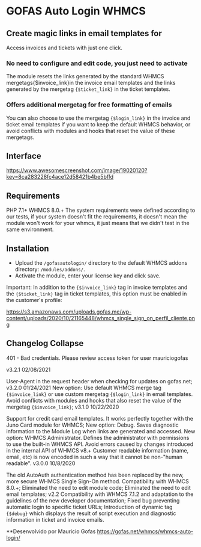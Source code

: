 # GOFAS Auto Login WHMCS


## Create magic links in email templates for
Access invoices and tickets with just one click.

### No need to configure and edit code, you just need to activate
The module resets the links generated by the standard WHMCS mergetags{$invoice_link}in the invoice email templates and the links generated by the mergetag `{$ticket_link}` in the ticket templates.


### Offers additional mergetag for free formatting of emails
You can also choose to use the mergetag `{$login_link}` in the invoice and ticket email templates if you want to keep the default WHMCS behavior, or avoid conflicts with modules and hooks that reset the value of these mergetags.

## Interface	

https://www.awesomescreenshot.com/image/19020120?key=8ca283228fc4ace12d58421b4be5bffd

## Requirements
PHP 7.1+
WHMCS 8.0.+
The system requirements were defined according to our tests, if your system doesn't fit the requirements, it doesn't mean the module won't work for your whmcs, it just means that we didn't test in the same environment.

## Installation
- Upload the `/gofasautologin/` directory to the default WHMCS addons directory: `/modules/addons/`.
- Activate the module, enter your license key and click save.

Important: In addition to the `{$invoice_link}` tag in invoice templates and the `{$ticket_link}` tag in ticket templates, this option must be enabled in the customer's profile:

https://s3.amazonaws.com/uploads.gofas.me/wp-content/uploads/2020/10/21165448/whmcs_single_sign_on_perfil_cliente.png

## Changelog Collapse

401 - Bad credentials.
Please review access token for user mauriciogofas

v3.2.1
02/08/2021

User-Agent in the request header when checking for updates on gofas.net;
v3.2.0
01/24/2021
New option: Use default WHMCS merge tag `{$invoice_link}` or use custom mergetag `{$login_link}` in email templates. Avoid conflicts with modules and hooks that also reset the value of the mergetag `{$invoice_link}`;
v3.1.0
10/22/2020

Support for credit card email templates. It works perfectly together with the Juno Card module for WHMCS;
New option: Debug. Saves diagnostic information to the Module Log when links are generated and accessed.
New option: WHMCS Administrator. Defines the administrator with permissions to use the built-in WHMCS API. Avoid errors caused by changes introduced in the internal API of WHMCS v8.+
Customer readable information (name, email, etc) is now encoded in such a way that it cannot be non-"human readable".
v3.0.0
10/8/2020

The old AutoAuth authentication method has been replaced by the new, more secure WHMCS Single Sign-On method.
Compatibility with WHMCS 8.0.+;
Eliminated the need to edit module code;
Eliminated the need to edit email templates;
v2.2
Compatibility with WHMCS 7.1.2 and adaptation to the guidelines of the new developer documentation;
Fixed bug preventing automatic login to specific ticket URLs;
Introduction of dynamic tag `{$debug}` which displays the result of script execution and diagnostic information in ticket and invoice emails.

**Desenvolvido por Mauricio Gofas
https://gofas.net/whmcs/whmcs-auto-login/
